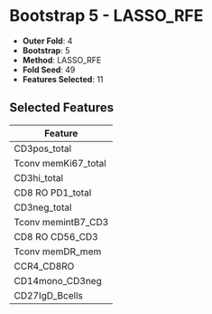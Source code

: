 # Bootstrap 5 - LASSO_RFE

- **Outer Fold**: 4
- **Bootstrap**: 5
- **Method**: LASSO_RFE
- **Fold Seed**: 49
- **Features Selected**: 11

## Selected Features

| Feature |
|---------|
| CD3pos_total |
| Tconv memKi67_total |
| CD3hi_total |
| CD8 RO PD1_total |
| CD3neg_total |
| Tconv memintB7_CD3 |
| CD8 RO CD56_CD3 |
| Tconv memDR_mem |
| CCR4_CD8RO |
| CD14mono_CD3neg |
| CD27IgD_Bcells |
